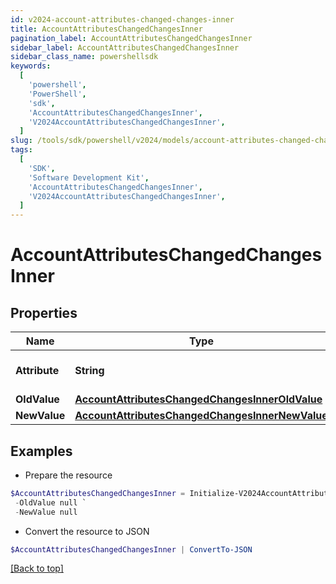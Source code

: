 ```yaml
---
id: v2024-account-attributes-changed-changes-inner
title: AccountAttributesChangedChangesInner
pagination_label: AccountAttributesChangedChangesInner
sidebar_label: AccountAttributesChangedChangesInner
sidebar_class_name: powershellsdk
keywords:
  [
    'powershell',
    'PowerShell',
    'sdk',
    'AccountAttributesChangedChangesInner',
    'V2024AccountAttributesChangedChangesInner',
  ]
slug: /tools/sdk/powershell/v2024/models/account-attributes-changed-changes-inner
tags:
  [
    'SDK',
    'Software Development Kit',
    'AccountAttributesChangedChangesInner',
    'V2024AccountAttributesChangedChangesInner',
  ]
---
```


# AccountAttributesChangedChangesInner

## Properties

| Name | Type | Description | Notes |
| --- | --- | --- | --- |
| **Attribute** | **String** | The name of the attribute. | [required] |
| **OldValue** | [**AccountAttributesChangedChangesInnerOldValue**](account-attributes-changed-changes-inner-old-value) |  | [required] |
| **NewValue** | [**AccountAttributesChangedChangesInnerNewValue**](account-attributes-changed-changes-inner-new-value) |  | [required] |

## Examples

- Prepare the resource

```powershell
$AccountAttributesChangedChangesInner = Initialize-V2024AccountAttributesChangedChangesInner  -Attribute sn `
 -OldValue null `
 -NewValue null
```

- Convert the resource to JSON

```powershell
$AccountAttributesChangedChangesInner | ConvertTo-JSON
```

[[Back to top]](#)
